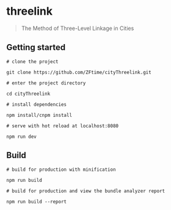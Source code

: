 # threelink

> The Method of Three-Level Linkage in Cities

## Getting started
```
# clone the project

git clone https://github.com/ZFtime/cityThreelink.git

# enter the project directory

cd cityThreelink

# install dependencies

npm install/cnpm install

# serve with hot reload at localhost:8080

npm run dev
```
## Build

```
# build for production with minification

npm run build

# build for production and view the bundle analyzer report

npm run build --report
```
